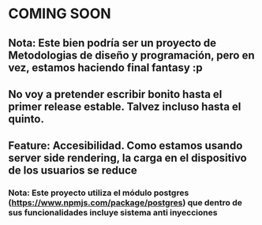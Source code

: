 # COMING SOON
## Nota: Este bien podría ser un proyecto de Metodologias de diseño y programación, pero en vez, estamos haciendo final fantasy :p
## No voy a pretender escribir bonito hasta el primer release estable. Talvez incluso hasta el quinto.

## Feature: Accesibilidad. Como estamos usando server side rendering, la carga en el dispositivo de los usuarios se reduce

### Nota: Este proyecto utiliza el módulo postgres (https://www.npmjs.com/package/postgres) que dentro de sus funcionalidades incluye sistema anti inyecciones